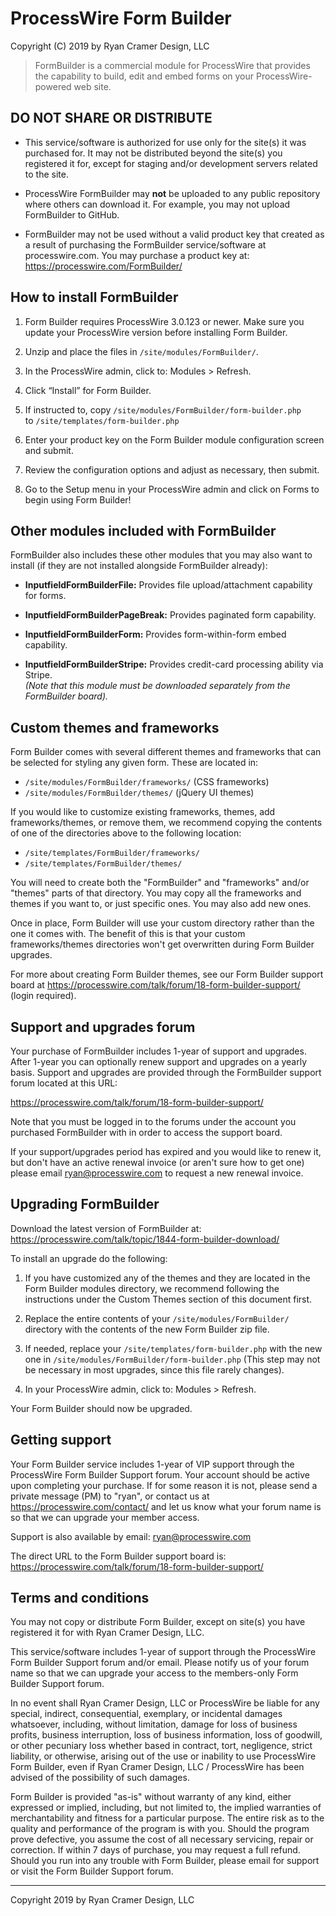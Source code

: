ProcessWire Form Builder
========================

Copyright (C) 2019 by Ryan Cramer Design, LLC

> FormBuilder is a commercial module for ProcessWire that provides the capability to 
build, edit and embed forms on your ProcessWire-powered web site. 


## DO NOT SHARE OR DISTRIBUTE

- This service/software is authorized for use only for the site(s) it was purchased for. 
  It may not be distributed beyond the site(s) you registered it for, except for staging 
  and/or development servers related to the site. 
  
- ProcessWire FormBuilder may **not** be uploaded to any public repository where others can
  download it. For example, you may not upload FormBuilder to GitHub. 
  
- FormBuilder may not be used without a valid product key that created as a result of 
  purchasing the FormBuilder service/software at processwire.com. You may purchase a product 
  key at: <https://processwire.com/FormBuilder/>


## How to install FormBuilder 

1. Form Builder requires ProcessWire 3.0.123 or newer. Make sure you update your ProcessWire
   version before installing Form Builder.

2. Unzip and place the files in `/site/modules/FormBuilder/`. 

3. In the ProcessWire admin, click to: Modules > Refresh. 

4. Click “Install” for Form Builder. 

5. If instructed to, copy `/site/modules/FormBuilder/form-builder.php`   
   to `/site/templates/form-builder.php`

6. Enter your product key on the Form Builder module configuration screen and submit.

7. Review the configuration options and adjust as necessary, then submit.

8. Go to the Setup menu in your ProcessWire admin and click on Forms to begin using
   Form Builder! 

## Other modules included with FormBuilder

FormBuilder also includes these other modules that you may also want to install
(if they are not installed alongside FormBuilder already):

- **InputfieldFormBuilderFile:** Provides file upload/attachment capability for forms. 

- **InputfieldFormBuilderPageBreak:** Provides paginated form capability. 

- **InputfieldFormBuilderForm:** Provides form-within-form embed capability. 

- **InputfieldFormBuilderStripe:** Provides credit-card processing ability via Stripe.   
    *(Note that this module must be downloaded separately from the FormBuilder board).*

## Custom themes and frameworks

Form Builder comes with several different themes and frameworks that can be selected 
for styling any given form. These are located in: 

- `/site/modules/FormBuilder/frameworks/` (CSS frameworks)
- `/site/modules/FormBuilder/themes/` (jQuery UI themes)

If you would like to customize existing frameworks, themes, add frameworks/themes, or 
remove them, we recommend copying the contents of one of the directories above to 
the following location: 

- `/site/templates/FormBuilder/frameworks/`
- `/site/templates/FormBuilder/themes/`

You will need to create both the "FormBuilder" and "frameworks" and/or "themes" parts 
of that directory. You may copy all the frameworks and themes if you want to, or just 
specific ones. You may also add new ones. 

Once in place, Form Builder will use your custom directory rather than the one
it comes with. The benefit of this is that your custom frameworks/themes directories 
won't get overwritten during Form Builder upgrades. 

For more about creating Form Builder themes, see our Form Builder support board at
<https://processwire.com/talk/forum/18-form-builder-support/> (login required). 


## Support and upgrades forum

Your purchase of FormBuilder includes 1-year of support and upgrades. After 1-year
you can optionally renew support and upgrades on a yearly basis. Support and upgrades
are provided through the FormBuilder support forum located at this URL:

<https://processwire.com/talk/forum/18-form-builder-support/>

Note that you must be logged in to the forums under the account you purchased 
FormBuilder with in order to access the support board. 

If your support/upgrades period has expired and you would like to renew it, but 
don't have an active renewal invoice (or aren't sure how to get one) please email
ryan@processwire.com to request a new renewal invoice. 


## Upgrading FormBuilder

Download the latest version of FormBuilder at:
<https://processwire.com/talk/topic/1844-form-builder-download/>

To install an upgrade do the following:

1. If you have customized any of the themes and they are located in the Form Builder
   modules directory, we recommend following the instructions under the Custom Themes 
   section of this document first. 

2. Replace the entire contents of your `/site/modules/FormBuilder/` directory with 
   the contents of the new Form Builder zip file. 

3. If needed, replace your `/site/templates/form-builder.php` with the new one in 
   `/site/modules/FormBuilder/form-builder.php` (This step may not be necessary in 
   most upgrades, since this file rarely changes).
   
4. In your ProcessWire admin, click to: Modules > Refresh.    

Your Form Builder should now be upgraded. 


## Getting support

Your Form Builder service includes 1-year of VIP support through the ProcessWire Form
Builder Support forum. Your account should be active upon completing your purchase. 
If for some reason it is not, please send a private message (PM) to "ryan", or contact
us at <https://processwire.com/contact/> and let us know what your forum name is so that
we can upgrade your member access.

Support is also available by email: ryan@processwire.com

The direct URL to the Form Builder support board is: 
<https://processwire.com/talk/forum/18-form-builder-support/>


## Terms and conditions

You may not copy or distribute Form Builder, except on site(s) you have registered it 
for with Ryan Cramer Design, LLC. 

This service/software includes 1-year of support through the ProcessWire Form Builder
Support forum and/or email. Please notify us of your forum name so that we can upgrade
your access to the members-only Form Builder Support forum.

In no event shall Ryan Cramer Design, LLC or ProcessWire be liable for any special, 
indirect, consequential, exemplary, or incidental damages whatsoever, including, 
without limitation, damage for loss of business profits, business interruption, 
loss of business information, loss of goodwill, or other pecuniary loss whether 
based in contract, tort, negligence, strict liability, or otherwise, arising out of 
the use or inability to use ProcessWire Form Builder, even if Ryan Cramer Design, LLC / 
ProcessWire has been advised of the possibility of such damages. 

Form Builder is provided "as-is" without warranty of any kind, either expressed or 
implied, including, but not limited to, the implied warranties of merchantability and
fitness for a particular purpose. The entire risk as to the quality and performance
of the program is with you. Should the program prove defective, you assume the cost 
of all necessary servicing, repair or correction. If within 7 days of purchase, you 
may request a full refund. Should you run into any trouble with Form Builder, please
email for support or visit the Form Builder Support forum. 

------

Copyright 2019 by Ryan Cramer Design, LLC
